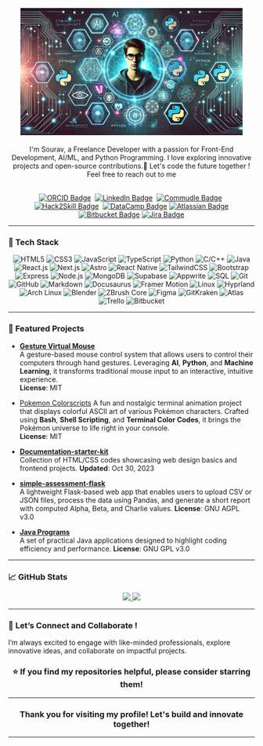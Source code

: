 <div align="center">
	<a href="https://tinyurl.com/257vmnj4" target="_blank">
		<img src="images/github.png" alt="Sourav Ishan" height="50%" width="90%" />
	</a>
</div>
<br/>
<div align="center">
	I'm Sourav, a Freelance Developer with a passion for Front-End Development, AI/ML, and Python Programming. I love exploring innovative projects and open-source contributions.🚀 Let's code the future together !
 <br>Feel free to reach out to me 
</div>

<br>

<p align="center">
	<a href="https://www.orcid.org/0009-0003-4700-6581" target="_blank"><img src="https://img.shields.io/badge/ORCID-0009--0003--4700--6581-%230076D6?style=for-the-badge&logo=orcid&logoColor=white" alt="ORCID Badge"/></a>&nbsp;
	<a href="https://www.linkedin.com/in/sourav-sourav-585b69208" target="_blank"><img src="https://img.shields.io/badge/LinkedIn-Sourav_Ishan-%230A66C2?style=for-the-badge&logo=linkedin&logoColor=white" alt="LinkedIn Badge"/></a>&nbsp;
	<a href="https://www.commudle.com/users/Sourav74511" target="_blank"><img src="https://img.shields.io/badge/Commudle-Sourav74511-%230D0D0D?style=for-the-badge&logo=commudle&logoColor=white" alt="Commudle Badge"/></a>&nbsp;
	<a href="https://vision.hack2skill.com/dashboard/user_private_profile/about?userId=6715dbdd6b04b3b58f68d14d&isEdit=true&tabIndex=about&utm_source=h2shomepage&utm_medium=h2shomepage" target="_blank"><img src="https://img.shields.io/badge/Hack2Skill-%23F9A825?style=for-the-badge&logo=hackster&logoColor=white" alt="Hack2Skill Badge" /></a>&nbsp;
	<a href="https://www.datacamp.com/portfolio/darkeyexcode" target="_blank"><img src="https://img.shields.io/badge/DataCamp-DarkeyExCode-%233D74E4?style=for-the-badge&logo=datacamp&logoColor=white" alt="DataCamp Badge" /></a>
    <a href="https://team.atlassian.com/your-work?cloudId=82d49f09-eeb4-465d-9163-ac2a61b31af5" target="_blank"><img src="https://img.shields.io/badge/Atlassian-Profile-%230A66C2?style=for-the-badge&logo=atlassian&logoColor=white" alt="Atlassian Badge" /></a>
    <a href="https://bitbucket.org/" target="_blank"><img src="https://img.shields.io/badge/Bitbucket-Profile-%230A66C2?style=for-the-badge&logo=bitbucket&logoColor=white" alt="Bitbucket Badge" /></a>
    <a href="https://www.atlassian.com/software/jira" target="_blank"><img src="https://img.shields.io/badge/Jira-Dashboard-%230A66C2?style=for-the-badge&logo=jira&logoColor=white" alt="Jira Badge" /></a>

</p>

---

### 🔧 Tech Stack
<p align="center">
	<img alt="HTML5" src="https://img.shields.io/badge/html5-%23fca9ae.svg?style=for-the-badge&logo=html5&logoColor=140200"/>
	<img alt="CSS3" src="https://img.shields.io/badge/css3-%23ffd2ce.svg?style=for-the-badge&logo=css3&logoColor=140200"/>
	<img alt="JavaScript" src="https://img.shields.io/badge/javascript-%23e4626b.svg?style=for-the-badge&logo=javascript&logoColor=%23F7DF1E"/>
	<img alt="TypeScript" src="https://img.shields.io/badge/typescript-%23017B8B.svg?style=for-the-badge&logo=typescript&logoColor=white"/>
	<img alt="Python" src="https://img.shields.io/badge/python-%23fca9ae.svg?style=for-the-badge&logo=python&logoColor=140200"/>
	<img alt="C/C++" src="https://img.shields.io/badge/c%2B%2B-%23e4626b.svg?style=for-the-badge&logo=cplusplus&logoColor=140200"/>
	<img alt="Java" src="https://img.shields.io/badge/java-%23e4626b.svg?style=for-the-badge&logo=java&logoColor=140200"/>
	<img alt="React.js" src="https://img.shields.io/badge/react.js-%230A66C2.svg?style=for-the-badge&logo=react&logoColor=white"/>
	<img alt="Next.js" src="https://img.shields.io/badge/next.js-%23ffd2ce.svg?style=for-the-badge&logo=next.js&logoColor=black"/>
	<img alt="Astro" src="https://img.shields.io/badge/astro-%23e4626b.svg?style=for-the-badge&logo=astro&logoColor=white"/>
	<img alt="React Native" src="https://img.shields.io/badge/react%20native-%23F7DF1E.svg?style=for-the-badge&logo=react&logoColor=black"/>
	<img alt="TailwindCSS" src="https://img.shields.io/badge/tailwindcss-%231ca1f1.svg?style=for-the-badge&logo=tailwindcss&logoColor=white"/>
	<img alt="Bootstrap" src="https://img.shields.io/badge/bootstrap-%231ca1f1.svg?style=for-the-badge&logo=bootstrap&logoColor=white"/>
	<img alt="Express" src="https://img.shields.io/badge/express-%23ffd2ce.svg?style=for-the-badge&logo=express&logoColor=black"/>
	<img alt="Node.js" src="https://img.shields.io/badge/node.js-%2342b93e.svg?style=for-the-badge&logo=node.js&logoColor=white"/>
	<img alt="MongoDB" src="https://img.shields.io/badge/mongodb-%2300173A.svg?style=for-the-badge&logo=mongodb&logoColor=white"/>
	<img alt="Supabase" src="https://img.shields.io/badge/supabase-%23e4626b.svg?style=for-the-badge&logo=supabase&logoColor=white"/>
	<img alt="Appwrite" src="https://img.shields.io/badge/appwrite-%2307B3A0.svg?style=for-the-badge&logo=appwrite&logoColor=white"/>
	<img alt="SQL" src="https://img.shields.io/badge/sql-%23fca9ae.svg?style=for-the-badge&logo=sql&logoColor=black"/>
	<img alt="Git" src="https://img.shields.io/badge/git-%23ffd2ce.svg?style=for-the-badge&logo=git&logoColor=black"/>
	<img alt="GitHub" src="https://img.shields.io/badge/github-%23e4626b.svg?style=for-the-badge&logo=github&logoColor=140200"/>
	<img alt="Markdown" src="https://img.shields.io/badge/markdown-%231ca1f1.svg?style=for-the-badge&logo=markdown&logoColor=white"/>
	<img alt="Docusaurus" src="https://img.shields.io/badge/docusaurus-%23ffd2ce.svg?style=for-the-badge&logo=docusaurus&logoColor=black"/>
	<img alt="Framer Motion" src="https://img.shields.io/badge/framer_motion-%23e4626b.svg?style=for-the-badge&logo=framer&logoColor=white"/>
	<img alt="Linux" src="https://img.shields.io/badge/Linux-%23F7DF1E.svg?style=for-the-badge&logo=linux&logoColor=black"/>
	<img alt="Hyprland" src="https://img.shields.io/badge/Hyprland-%23ffd2ce.svg?style=for-the-badge&logo=linux&logoColor=140200"/>
	<img alt="Arch Linux" src="https://img.shields.io/badge/Arch_Linux-%2300178C.svg?style=for-the-badge&logo=arch-linux&logoColor=white"/>
	<img alt="Blender" src="https://img.shields.io/badge/blender-%23F7DF1E.svg?style=for-the-badge&logo=blender&logoColor=white"/>
	<img alt="ZBrush Core" src="https://img.shields.io/badge/zbrushcore-%23e4626b.svg?style=for-the-badge&logo=zbrush&logoColor=black"/>
	<img alt="Figma" src="https://img.shields.io/badge/figma-%23ffd2ce.svg?style=for-the-badge&logo=figma&logoColor=black"/>
	<img alt="GitKraken" src="https://img.shields.io/badge/gitkraken-%23ffd2ce.svg?style=for-the-badge&logo=gitkraken&logoColor=black"/>
	<img alt="Atlas" src="https://img.shields.io/badge/atlas-ishan_sourav-%230A66C2.svg?style=for-the-badge&logo=atlassian&logoColor=white"/>
	<img alt="Trello" src="https://img.shields.io/badge/trello-%23F7DF1E.svg?style=for-the-badge&logo=trello&logoColor=black"/>
	<img alt="Bitbucket" src="https://img.shields.io/badge/bitbucket-%230A66C2.svg?style=for-the-badge&logo=bitbucket&logoColor=white"/>
</p>

---

### 🚀 Featured Projects
- **[Gesture Virtual Mouse](https://github.com/Ishansourav/gesture-virtual-mouse)**  
  A gesture-based mouse control system that allows users to control their computers through hand gestures.
  Leveraging **AI**, **Python**, and **Machine Learning**, it transforms traditional mouse input to an interactive, intuitive experience.  
  **License**: MIT
  
-  [Pokemon Colorscripts](https://gitlab.com/Ishansourav/pokemon-colorscripts)
    A fun and nostalgic terminal animation project that displays colorful ASCII art of various Pokémon characters. Crafted using **Bash**, **Shell Scripting**, and **Terminal Color Codes**,
   it brings the Pokémon universe to life right in your console.  
    **License**: MIT

- **[Documentation-starter-kit](https://github.com/Ishansourav/documentation-starter-kit)**  
  Collection of HTML/CSS codes showcasing web design basics and frontend projects. **Updated**: Oct 30, 2023

- **[simple-assessment-flask](https://github.com/Ishansourav/simple-assessment-flask)**  
  A lightweight Flask-based web app that enables users to upload CSV or JSON files, process the data using Pandas, and generate a short report with computed Alpha, Beta, and Charlie values. **License**: GNU AGPL v3.0

- **[Java Programs](https://github.com/Ishansourav/Java-Programs)**  
  A set of practical Java applications designed to highlight coding efficiency and performance. **License**: GNU GPL v3.0

---

### 📈 GitHub Stats
<p align="center">
    <a href="https://github.com/Ishansourav">
        <!-- GitHub Stats -->
        <img height="180em" src="https://github-readme-stats.vercel.app/api?username=Ishansourav&show_icons=true&bg_color=000325&text_color=ffffff&title_color=gold&border_color=ffd2ce&icon_color=e4626b" />
        <!-- Top Languages -->
        <img height="180em" src="https://github-readme-stats.vercel.app/api/top-langs/?username=Ishansourav&bg_color=000325&text_color=ffffff&title_color=gold&border_color=ffd2ce&icon_color=e4626b&layout=compact&langs_count=8" />
    </a>
</p>


---

### 🚀 **Let’s Connect and Collaborate !**

I’m always excited to engage with like-minded professionals, explore innovative ideas, and collaborate on impactful projects.

<h3 align="center">⭐️ If you find my repositories helpful, please consider starring them!</h3>

---
<div align="center">


### Thank you for visiting my profile! Let's build and innovate together!

</div>

---
